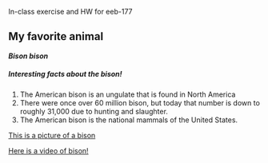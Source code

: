 In-class exercise and HW for eeb-177


## My favorite animal
***Bison bison***

##### Interesting facts about the bison!

1. The American bison is an ungulate that is found in North America
2. There were once over 60 million bison, but today that number is down to roughly 31,000 due to hunting and slaughter.
3. The American bison is the national mammals of the United States.


[This is a picture of a bison](https://upload.wikimedia.org/wikipedia/commons/8/8d/American_bison_k5680-1.jpg)

[Here is a video of bison!](https://www.youtube.com/watch?v=L4eOhuLDfeU)

